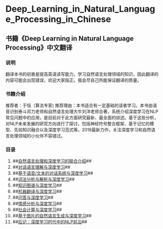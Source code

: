 # Deep_Learning_in_Natural_Language_Processing_in_Chinese
书籍《Deep Learning in Natural Language Processing》中文翻译
---

### 说明
翻译本书的初衷是提高英语读写能力，学习自然语言处理领域的知识，因此翻译的内容可能会出现错误，欢迎大家指正。我会尽自己所能保证翻译的质量。

### 书籍介绍
推荐者：于恒（算法专家) 推荐理由：本书适合有一定基础的读者学习。本书由语音识别泰斗邓力老师和自然语言处理大牛刘洋老师合著，系统介绍深度学习在NLP常见问题中的应用，是目前对于此方面研究最新、最全面的综述。基于这些分析，对NLP未来发展的研究方向进行了探讨，包括神经符号整合框架、基于记忆的模型、先验知识融合以及深度学习范式等。2018最新力作，关注深度学习和自然语言处理领域的小伙伴不容错过。

### 目录
1. ##[自然语言处理和深度学习的联合介绍]()##
2. ##[对话语言理解与深度学习]()##
3. ##[基于语音/文本的对话系统与深度学习]()##
4. ##[词法分析与解析与深度学习]()##
5. ##[知识图谱与深度学习]()##
6. ##[机器翻译与深度学习]()##
7. ##[问答与深度学习]()##
8. ##[情感分析与深度学习]()##
9. ##[社会计算与深度学习]()##
10. ##[基于图片的自然语言生成与深度学习]()##
11. ##[后记：深度学习时代中的NLP前沿]()##

